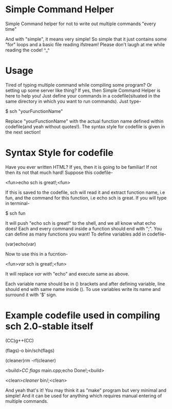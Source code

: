 # Simple Command Helper
Simple Command helper for not to write out multiple commands "every time"

And with "simple", it means very simple! So simple that it just contains some "for" loops and a basic file reading ifstream!
Please don't laugh at me while reading the code! ^_^

# Usage
Tired of typing multiple command while compiling some program? Or setting up some server like thing?
If yes, then Simple Command Helper is here to help you!
Just define your commands in a codefile(situated in the same directory in which you want to run commands).
Just type-

$ sch "yourFunctionName"


Replace "yourFunctionName" with the actual function name defined within codefile(and yeah without quotes!).
The syntax style for codefile is given in the next section!

# Syntax Style for codefile
Have you ever written HTML? If yes, then it is going to be familiar!
If not then its not that much hard!
Suppose this codefile-


\<fun>echo sch is great!;\<fun>
  
  
If this is saved to the codefile, sch will read it and extract function name, i.e fun, and the command for this function, i.e echo sch is great.
If you will type in terminal-

$ sch fun

It will push "echo sch is great!" to the shell, and we all know what echo does!
Each and every command inside a function should end with ";".
You can define as many functions you want!
To define variables add in codefile-


(var)echo(var)


Now to use this in a fucntion-


\<fun>$var$ sch is great!;\<fun>
  
It will replace $var$ with "echo" and execute same as above.


Each variable name should be in () brackets and after defining variable, line should end with same name inside ().
To use variables write its name and surround it with '$' sign.

# Example codefile used in compiling sch 2.0-stable itself
(CC)g++(CC)

(flags)-o bin/sch(flags)

(cleaner)rm -rf(cleaner)


\<build>$CC$ $flags$ main.cpp;echo Done!;\<build>
  
  
\<clean>$cleaner$ bin/;\<clean>
  
  
And yeah that's it! You may think it as "make" program but very minimal and simple!
And it can be used for anything which requires manual entering of multiple commands.
